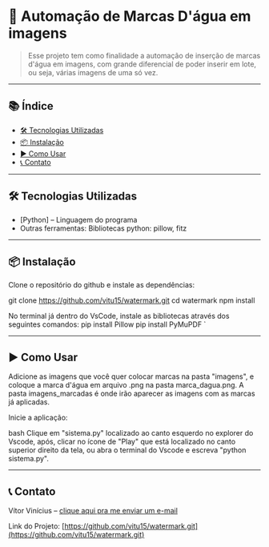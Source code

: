 # 🧩 Automação de Marcas D'água em imagens

> Esse projeto tem como finalidade a automação de inserção de marcas d'água em imagens, com grande diferencial de poder inserir em lote, ou seja, várias imagens de uma só vez.

---

## 📚 Índice

- [🛠️ Tecnologias Utilizadas](#️-tecnologias-utilizadas)
- [📦 Instalação](#-instalação)
- [▶️ Como Usar](#️-como-usar)
- [📞 Contato](#-contato)

---

## 🛠️ Tecnologias Utilizadas

- [Python] – Linguagem do programa
- Outras ferramentas: 
Bibliotecas python: pillow, fitz

---

## 📦 Instalação

Clone o repositório do github e instale as dependências:

git clone https://github.com/vitu15/watermark.git
cd watermark 
npm install

No terminal já dentro do VsCode, instale as bibliotecas através dos seguintes comandos:
pip install Pillow
pip install PyMuPDF
`

---

## ▶️ Como Usar
Adicione as imagens que você quer colocar marcas na pasta "imagens", e coloque a marca d'água em arquivo .png na pasta marca_dagua.png. A pasta imagens_marcadas é onde irão aparecer as imagens com as marcas já aplicadas.

Inicie a aplicação:

bash
Clique em "sistema.py" localizado ao canto esquerdo no explorer do Vscode, após, clicar no ícone de "Play" que está localizado no canto superior direito da tela, ou abra o terminal do Vscode e escreva "python sistema.py".


---

## 📞 Contato

Vítor Vinícius – [clique aqui pra me enviar um e-mail](mailto:dossantosvv@gmail.com)

Link do Projeto: [https://github.com/vitu15/watermark.git](https://github.com/vitu15/watermark.git)
